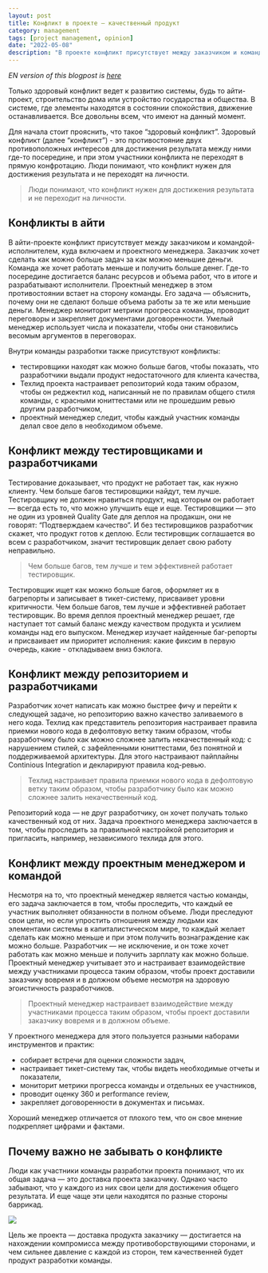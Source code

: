 ```yaml
---
layout: post
title: Конфликт в проекте – качественный продукт
category: management
tags: [project management, opinion]
date: "2022-05-08"
description: "В проекте конфликт присутствует между заказчиком и командой разработчиков, включая и проектного менеджера. Заказчик хочет сделать как можно больше задач за как можно меньшие деньги, а команда же хочет работать меньше и получить больше денег. И где-то посередине достигается баланс ресурсов и объема работ."
---
```


*EN version of this blogpost is [here](https://maximgorbatyuk.github.io/blog/management/2022-05-09-conflicts-in-it-en/)*

Только здоровый конфликт ведет к развитию системы, будь то айти-проект, строительство дома или устройство государства и общества. В системе, где элементы находятся в состоянии спокойствия, движение останавливается. Все довольны всем, что имеют на данный момент.

Для начала стоит прояснить, что такое “здоровый конфликт”. Здоровый конфликт (далее “конфликт”) - это противостояние двух противоположных интересов для достижения результата между ними где-то посередине, и при этом участники конфликта не переходят в прямую конфротацию. Люди понимают, что конфликт нужен для достижения результата и не переходят на личности.

> Люди понимают, что конфликт нужен для достижения результата и не переходит на личности.

## Конфликты в айти

В айти-проекте конфликт присутствует между заказчиком и командой-исполнителем, куда включаем и проектного менеджера. Заказчик хочет сделать как можно больше задач за как можно меньшие деньги. Команда же хочет работать меньше и получить больше денег. Где-то посередине достигается баланс ресурсов и объема работ, что в итоге и разрабатывают исполнители. Проектный менеджер в этом противостоянии встает на сторону команды. Его задача — объяснить, почему они не сделают больше объема работы за те же или меньшие деньги. Менеджер мониторит метрики прогресса команды, проводит переговоры и закрепляет документами договоренности. Умелый менеджер использует числа и показатели, чтобы они становились весомым аргументов в переговорах.

Внутри команды разработки также присутствуют конфликты:

- тестировщики находят как можно больше багов, чтобы показать, что разработчики выдали продукт недостаточного для клиента качества,
- Техлид проекта настраивает репозиторий кода таким образом, чтобы он реджектил код, написанный не по правилам общего стиля команды, с красными юниттестами или не прошедшим ревью другим разработчиком,
- проектный менеджер следит, чтобы каждый участник команды делал свое дело в необходимом объеме.

## Конфликт между тестировщиками и разработчиками

Тестирование доказывает, что продукт не работает так, как нужно клиенту. Чем больше багов тестировщики найдут, тем лучше. Тестировщику не должен нравиться продукт, над которым он работает — всегда есть то, что можно улучшить еще и еще. Тестировщики — это не один из уровней Quality Gate для деплоя на продакшн, они не говорят: “Подтверждаем качество”. И без тестировщиков разработчик скажет, что продукт готов к деплою. Если тестировщик соглашается во всем с разработчиком, значит тестировщик делает свою работу неправильно.

> Чем больше багов, тем лучше и тем эффективней работает тестировщик.

Тестировщик ищет как можно больше багов, оформляет их в багрепорты и записывает в тикет-систему, присваивет уровни критичности. Чем больше багов, тем лучше и эффективней работает тестировщик. Во время деплоя проектный менеджер решает, где наступает тот самый баланс между качеством продукта и усилием команды над его выпуском. Менеджер изучает найденные баг-репорты и присваивает им приоритет исполнения: какие фиксим в первую очередь, какие - откладываем вниз бэклога.

## Конфликт между репозиторием и разработчиками
Разработчик хочет написать как можно быстрее фичу и перейти к следующей задаче, но репозиторию важно качество заливаемого в него кода. Техлид как представитель репозитория настраивает правила приемки нового кода в дефолтовую ветку таким образом, чтобы разработчику было как можно сложнее залить некачественный код: с нарушением стилей, с зафейленными юниттестами, без понятной и поддерживаемой архитектуры. Для этого настраивают пайплайны Continious Integration и декларируют правила код-ревью.

> Техлид настраивает правила приемки нового кода в дефолтовую ветку таким образом, чтобы разработчику было как можно сложнее залить некачественный код.

Репозиторий кода — не друг разработчику, он хочет получать только качественный код от них. Задача проектного менеджера заключается в том, чтобы проследить за правильной настройкой репозитория и пригласить, например, независимого техлида для этого.

## Конфликт между проектным менеджером и командой

Несмотря на то, что проектный менеджер является частью команды, его задача заключается в том, чтобы проследить, что каждый ее участник выполняет обязанности в полном объеме. Люди преследуют свои цели, но если упростить отношения между людьми как элементами системы в капиталистическом мире, то каждый желает сделать как можно меньше и при этом получить вознаграждение как можно больше. Разработчик — не исключение, и он тоже хочет работать как можно меньше и получить зарплату как можно больше. Проектный менеджер учитывает это и настраивает взаимодействие между участниками процесса таким образом, чтобы проект доставили заказчику вовремя и в должном объеме несмотря на здоровую эгоистичность разработчиков.

> Проектный менеджер настраивает взаимодействие между участниками процесса таким образом, чтобы проект доставили заказчику вовремя и в должном объеме.

У проектного менеджера для этого пользуется разными наборами инструментов и практик:

- собирает встречи для оценки сложности задач,
- настраивает тикет-систему так, чтобы видеть необходимые отчеты и показатели,
- мониторит метрики прогресса команды и отдельных ее участников,
- проводит оценку 360 и performance review,
- закрепляет договоренности в документах и письмах.

Хороший менеджер отличается от плохого тем, что он свое мнение подкрепляет цифрами и фактами.

## Почему важно не забывать о конфликте
Люди как участники команды разработки проекта понимают, что их общая задача — это доставка проекта заказчику. Однако часто забывают, что у каждого из них свои цели для достижения общего результата. И еще чаще эти цели находятся по разные стороны баррикад.

![](/images/blog/management/2022-05-08-conflicts-in-it/product_impacts.png)

Цель же проекта — доставка продукта заказчику — достигается на нахождении компромисса между противоборствующими сторонами, и чем сильнее давление с каждой из сторон, тем качественней будет продукт разработки команды.
